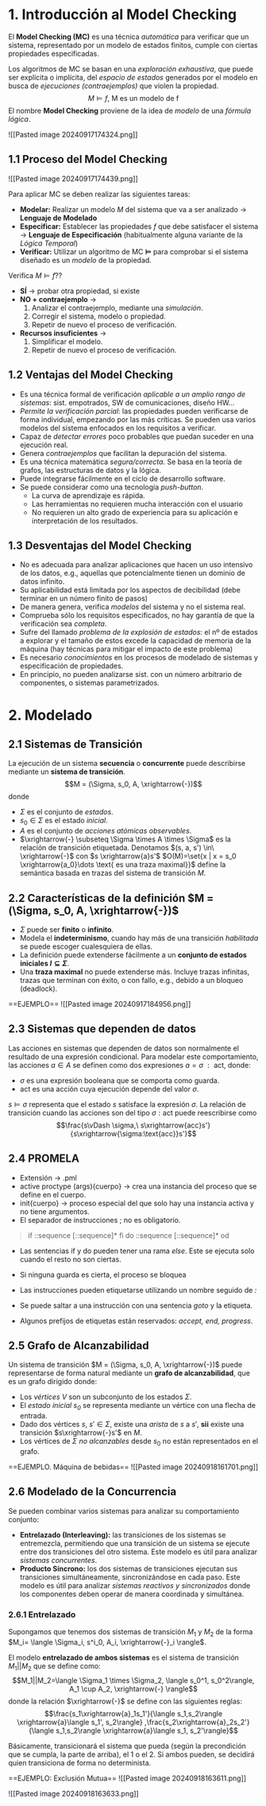 # 1. Introducción al Model Checking
El **Model Checking (MC)** es una técnica *automática* para verificar que un sistema, representado por un modelo de estados finitos, cumple con ciertas propiedades especificadas.

Los algoritmos de MC se basan en una *exploración exhaustiva*, que puede ser explícita o implícita, del *espacio de estados* generados por el modelo en busca de *ejecuciones (contraejemplos)* que violen la propiedad.
$$M \vDash f \text{, M es un modelo de f}$$
El nombre **Model Checking** proviene de la idea de *modelo* de una *fórmula lógica*.

![[Pasted image 20240917174324.png]]


## 1.1 Proceso del Model Checking
![[Pasted image 20240917174439.png]]

Para aplicar MC se deben realizar las siguientes tareas:
- **Modelar:** Realizar un modelo *M* del sistema que va a ser analizado -> **Lenguaje de Modelado**
- **Especificar:** Establecer las propiedades *f* que debe satisfacer el sistema -> **Lenguaje de Especificación** (habitualmente alguna variante de la *Lógica Temporal*)
- **Verificar:** Utilizar un algoritmo de MC **$\vDash$** para comprobar si el sistema diseñado es un *modelo* de la propiedad.

Verifica $M \vDash f$??
- **SÍ** -> probar otra propiedad, si existe
- **NO + contraejemplo** ->
	1. Analizar el contraejemplo, mediante una *simulación*.
	2. Corregir el sistema, modelo o propiedad.
	3. Repetir de nuevo el proceso de verificación.
- **Recursos insuficientes** -> 
	1. Simplificar el modelo.
	2. Repetir de nuevo el proceso de verificación.

## 1.2 Ventajas del Model Checking
- Es una técnica formal de verificación *aplicable a un amplio rango de sistemas*: sist. empotrados, SW de comunicaciones, diseño HW...
- *Permite la verificación parcial*: las propiedades pueden verificarse de forma individual, empezando por las más críticas. Se pueden usa varios modelos del sistema enfocados en los requisitos a verificar.
- Capaz de *detectar errores* poco probables que puedan suceder en una ejecución real.
- Genera *contraejemplos* que facilitan la depuración del sistema.
- Es una técnica matemática *segura/correcta*. Se basa en la teoría de grafos, las estructuras de datos y la lógica.
- Puede integrarse fácilmente en el ciclo de desarrollo software.
- Se puede considerar como una tecnología *push-button*.
	- La curva de aprendizaje es rápida.
	- Las herramientas no requieren mucha interacción con el usuario
	- No requieren un alto grado de experiencia para su aplicación e interpretación de los resultados.


## 1.3 Desventajas del Model Checking
- No es adecuada para analizar aplicaciones que hacen un uso intensivo de los datos, e.g., aquellas que potencialmente tienen un dominio de datos infinito.
- Su aplicabilidad está limitada por los aspectos de decibilidad (debe terminar en un número finito de pasos)
- De manera genera, verifica *modelos* del sistema y no el sistema real.
- Comprueba sólo los requisitos especificados, no hay garantía de que la verificación sea *completa*.
- Sufre del llamado *problema de la explosión de estados*: el nº de estados a explorar y el tamaño de estos excede la capacidad de memoria de la máquina (hay técnicas para mitigar el impacto de este problema)
- Es necesario *conocimientos* en los procesos de modelado de sistemas y especificación de propiedades.
- En principio, no pueden analizarse sist. con un número arbitrario de componentes, o sistemas parametrizados.

# 2. Modelado
## 2.1 Sistemas de Transición
La ejecución de un sistema **secuencia** o **concurrente** puede describirse mediante un **sistema de transición**.
$$M = (\Sigma, s_0, A, \xrightarrow{-})$$
donde 
- $\Sigma$ es el conjunto de *estados*.
- $s_0 \in \Sigma$ es el estado *inicial*.
- $A$ es el conjunto de *acciones atómicas observables*.
- $\xrightarrow{-} \subseteq \Sigma \times A \times \Sigma$ es la relación de transición etiquetada. Denotamos $(s, a, s') \in\ \xrightarrow{-}$ con $s \xrightarrow{a}s'$ 
$O(M)=\set{x | x = s_0 \xrightarrow{a_0}\dots \text{ es una traza maximal}}$ define la semántica basada en trazas del sistema de transición *M*.

## 2.2 Características de la definición $M = (\Sigma, s_0, A, \xrightarrow{-})$
- $\Sigma$ puede ser **finito** o **infinito**.
- Modela el **indeterminismo**, cuando hay más de una transición *habilitada* se puede escoger cualesquiera de ellas.
- La definición puede extenderse fácilmente a un **conjunto de estados iniciales $I \subseteq \Sigma$**.
- Una **traza maximal** no puede extenderse más. Incluye trazas infinitas, trazas que terminan con éxito, o con fallo, e.g., debido a un bloqueo (deadlock).

==EJEMPLO==
![[Pasted image 20240917184956.png]]

## 2.3 Sistemas que dependen de datos
Las acciones en sistemas que dependen de datos son normalmente el resultado de una expresión condicional. Para modelar este comportamiento, las acciones $a \in A$ se definen como dos expresiones $a=\sigma\ :\text{ act}$, donde:
- $\sigma$ es una expresión booleana que se comporta como guarda.
- $\text{act}$ es una acción cuya ejecución depende del valor $\sigma$.

$s \vDash \sigma$ representa que el estado $s$ satisface la expresión $\sigma$. La relación de transición cuando las acciones son del tipo $\sigma:\text{act}$ puede reescribirse como 
$$\frac{s\vDash \sigma,\ s\xrightarrow{acc}s'}{s\xrightarrow{\sigma:\text{acc}}s'}$$
## 2.4 PROMELA
- Extensión -> .pml
- active proctype (args){cuerpo} -> crea una instancia del proceso que se define en el cuerpo.
- init{cuerpo} -> proceso especial del que solo hay una instancia activa y no tiene argumentos.
- El separador de instrucciones ; no es obligatorio.

>if ::sequence \[::sequence\]* fi
>do ::sequence \[::sequence\]* od
- Las sentencias if y do pueden tener una rama *else*. Este se ejecuta solo cuando el resto no son ciertas.
- Si ninguna guarda es cierta, el proceso se bloquea

- Las instrucciones pueden etiquetarse utilizando un nombre seguido de *:*
- Se puede saltar a una instrucción con una sentencia *goto* y la etiqueta.
- Algunos prefijos de etiquetas están reservados: *accept, end, progress*.

## 2.5 Grafo de Alcanzabilidad
Un sistema de transición $M = (\Sigma, s_0, A, \xrightarrow{-})$ puede representarse de forma natural mediante un **grafo de alcanzabilidad**, que es un grafo dirigido donde:
- Los *vértices V* son un subconjunto de los estados $\Sigma$.
- El *estado inicial $s_0$* se representa mediante un vértice con una flecha de entrada.
- Dado dos vértices $s,\ s' \in \Sigma$, existe una *arista* de $s$ a $s'$, **sii** existe una transición $s\xrightarrow{-}s'$ en $M$.
- Los vértices de $\Sigma$ *no alcanzables* desde $s_0$ no están representados en el grafo.

==EJEMPLO. Máquina de bebidas==
![[Pasted image 20240918161701.png]]

## 2.6 Modelado de la Concurrencia
Se pueden combinar varios sistemas para analizar su comportamiento conjunto:
- **Entrelazado (Interleaving):** las transiciones de los sistemas se entremezcla, permitiendo que una transición de un sistema se ejecute entre dos transiciones del otro sistema. Este modelo es útil para analizar *sistemas concurrentes*.
- **Producto Síncrono:** los dos sistemas de transiciones ejecutan sus transiciones simultáneamente, sincronizándose en cada paso. Este modelo es útil para analizar *sistemas reactivos y sincronizados* donde los componentes deben operar de manera coordinada y simultánea.

### 2.6.1 Entrelazado
Supongamos que tenemos dos sistemas de transición $M_1$ y $M_2$ de la forma $M_i= \langle \Sigma_i, s^i_0, A_i, \xrightarrow{-}_i \rangle$.

El modelo **entrelazado de ambos sistemas** es el sistema de transición $M_1 || M_2$ que se define como:
$$M_1||M_2=\langle \Sigma_1 \times \Sigma_2, \langle s_0^1, s_0^2\rangle, A_1 \cup A_2, \xrightarrow{-} \rangle$$
donde la relación $\xrightarrow{-}$ se define con las siguientes reglas:
$$\frac{s_1\xrightarrow{a}_1s_1'}{\langle s_1,s_2\rangle \xrightarrow{a}\langle s_1', s_2\rangle} ,\frac{s_2\xrightarrow{a}_2s_2'}{\langle s_1,s_2\rangle \xrightarrow{a}\langle s_1, s_2'\rangle}$$

Básicamente, transicionará el sistema que pueda (según la precondición que se cumpla, la parte de arriba), el 1 o el 2. Si ambos pueden, se decidirá quien transiciona de forma no determinista.

==EJEMPLO: Exclusión Mutua==
![[Pasted image 20240918163611.png]]

![[Pasted image 20240918163633.png]]

